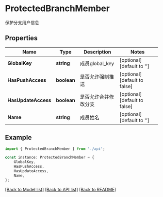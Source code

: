 # ProtectedBranchMember

保护分支用户信息

## Properties

Name | Type | Description | Notes
------------ | ------------- | ------------- | -------------
**GlobalKey** | **string** | 成员global_key | [optional] [default to '']
**HasPushAccess** | **boolean** | 是否允许强制推送 | [optional] [default to false]
**HasUpdateAccess** | **boolean** | 是否允许合并修改分支 | [optional] [default to false]
**Name** | **string** | 成员姓名 | [optional] [default to '']

## Example

```typescript
import { ProtectedBranchMember } from './api';

const instance: ProtectedBranchMember = {
    GlobalKey,
    HasPushAccess,
    HasUpdateAccess,
    Name,
};
```

[[Back to Model list]](../README.md#documentation-for-models) [[Back to API list]](../README.md#documentation-for-api-endpoints) [[Back to README]](../README.md)

